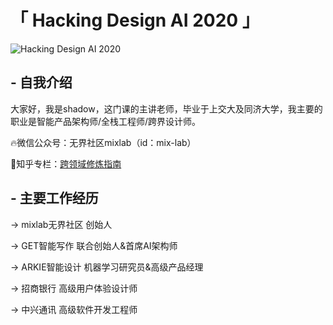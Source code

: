 # 「 Hacking Design AI 2020 」

![Hacking Design AI 2020](https://s1.ax1x.com/2020/06/07/t2IYeP.png)

## - 自我介绍  

大家好，我是shadow，这门课的主讲老师，毕业于上交大及同济大学，我主要的职业是智能产品架构师/全栈工程师/跨界设计师。

🔥微信公众号：无界社区mixlab（id：mix-lab）

🚀知乎专栏：[跨领域修炼指南](https://zhuanlan.zhihu.com/DMCode)

 
 
## - 主要工作经历 

→ mixlab无界社区 创始人 

→ GET智能写作 联合创始人&首席AI架构师 

→ ARKIE智能设计 机器学习研究员&高级产品经理 

→ 招商银行 高级用户体验设计师 

→ 中兴通讯 高级软件开发工程师 


